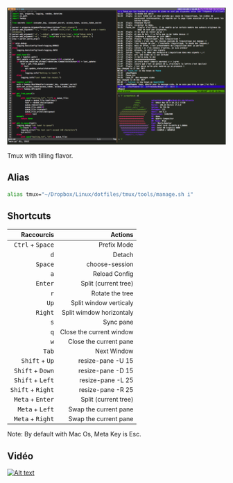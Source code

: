 ![Preview](capture.png)

Tmux with tilling flavor.

## Alias

```sh
alias tmux="~/Dropbox/Linux/dotfiles/tmux/tools/manage.sh i"
```

## Shortcuts

| Raccourcis                 | Actions                             |
| --------------------------:| -----------------------------------:|
| <kbd>Ctrl</kbd> +  <kbd>Space</kbd>   | Prefix Mode              |
|                    <kbd>d</kbd>       | Detach                   |
|                    <kbd>Space</kbd>   | choose-session           |
|                    <kbd>a</kbd>       | Reload Config            |
|                    <kbd>Enter</kbd>   | Split (current tree)     |
|                    <kbd>r</kbd>       | Rotate the tree          |
|                    <kbd>Up</kbd>      | Split window verticaly   |
|                    <kbd>Right</kbd>   | Split wimdow horizontaly |
|                    <kbd>s</kbd>       | Sync pane                |
|                    <kbd>q</kbd>       | Close the current window |
|                    <kbd>w</kbd>       | Close the current pane   |
|                    <kbd>Tab</kbd>     | Next Window              |
| <kbd>Shift</kbd> + <kbd>Up</kbd>      | resize-pane -U 15        |
| <kbd>Shift</kbd> + <kbd>Down</kbd>    | resize-pane -D 15        |
| <kbd>Shift</kbd> + <kbd>Left</kbd>    | resize-pane -L 25        |
| <kbd>Shift</kbd> + <kbd>Right</kbd>   | resize-pane -R 25        |
| <kbd>Meta</kbd>  + <kbd>Enter</kbd>   | Split (current tree)     |
| <kbd>Meta</kbd>  + <kbd>Left</kbd>    | Swap the current pane    |
| <kbd>Meta</kbd>  + <kbd>Right</kbd>   | Swap the current pane    |

Note: By default with Mac Os, Meta Key is Esc.

## Vidéo

[![Alt text](https://img.youtube.com/vi/nCUb_wJllS8/0.jpg)](https://www.youtube.com/watch?v=nCUb_wJllS8)

